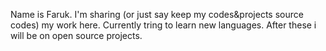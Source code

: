 Name is Faruk. I'm sharing (or just say keep my codes&projects source codes) my work here. Currently tring to learn new languages. After these i will be on open source projects.
